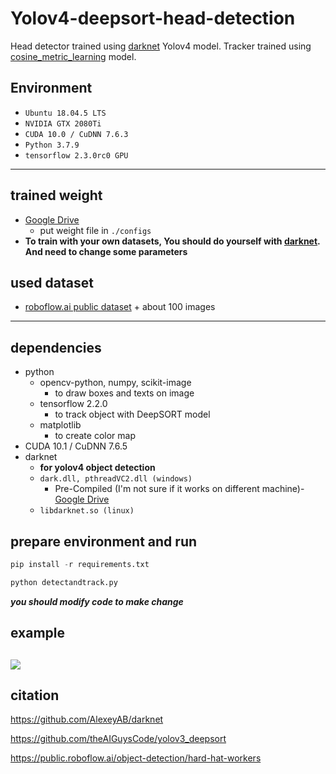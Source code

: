 # Yolov4-deepsort-head-detection

Head detector trained using [darknet](https://github.com/AlexeyAB/darknet) Yolov4 model. Tracker trained using [cosine_metric_learning](https://github.com/nwojke/cosine_metric_learning) model.

## Environment
- `Ubuntu 18.04.5 LTS`
- `NVIDIA GTX 2080Ti`
- `CUDA 10.0 / CuDNN 7.6.3`
- `Python 3.7.9`
- `tensorflow 2.3.0rc0 GPU`

---

## trained weight
- [Google Drive](https://drive.google.com/file/d/1uOWZGx1oR1bRwp_mnvxobaXZcWs1X9ar)
    - put weight file in `./configs`
- **To train with your own datasets, You should do yourself with [darknet](https://github.com/AlexeyAB/darknet). And need to change some parameters**


## used dataset
- [roboflow.ai public dataset](https://public.roboflow.ai/object-detection/hard-hat-workers) \+ about 100 images

---

## dependencies
- python
    - opencv-python, numpy, scikit-image
        - to draw boxes and texts on image
    - tensorflow 2.2.0
        - to track object with DeepSORT model
    - matplotlib
        - to create color map
- CUDA 10.1 / CuDNN 7.6.5
- darknet
    - **for yolov4 object detection**
    - `dark.dll, pthreadVC2.dll (windows)`
        - Pre-Compiled (I'm not sure if it works on different machine)- [Google Drive](https://drive.google.com/file/d/1D3bYPyGgWUZavLsDh5SyU0yyPqW-5xiC)
    - `libdarknet.so (linux)`


## prepare environment and run
```python
pip install -r requirements.txt
```

```python
python detectandtrack.py
```
***you should modify code to make change***



## example
![](example.gif)
---

## citation
https://github.com/AlexeyAB/darknet

https://github.com/theAIGuysCode/yolov3_deepsort

https://public.roboflow.ai/object-detection/hard-hat-workers
